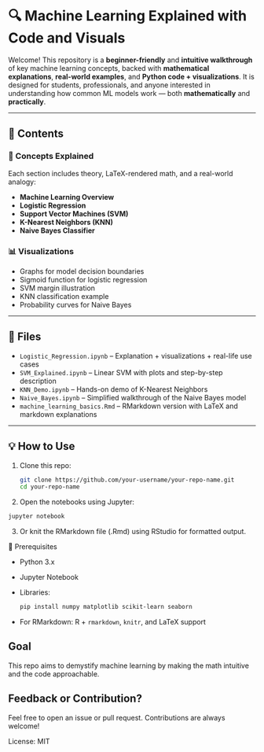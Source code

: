 # 🔍 Machine Learning Explained with Code and Visuals

Welcome! This repository is a **beginner-friendly** and **intuitive walkthrough** of key machine learning concepts, backed with **mathematical explanations**, **real-world examples**, and **Python code + visualizations**. It is designed for students, professionals, and anyone interested in understanding how common ML models work — both **mathematically** and **practically**.

---

## 📁 Contents

### 📘 Concepts Explained
Each section includes theory, LaTeX-rendered math, and a real-world analogy:

- **Machine Learning Overview**
- **Logistic Regression**  
- **Support Vector Machines (SVM)**
- **K-Nearest Neighbors (KNN)**
- **Naive Bayes Classifier**

### 📊 Visualizations
- Graphs for model decision boundaries  
- Sigmoid function for logistic regression  
- SVM margin illustration  
- KNN classification example  
- Probability curves for Naive Bayes

---

## 📓 Files

- `Logistic_Regression.ipynb` – Explanation + visualizations + real-life use cases
- `SVM_Explained.ipynb` – Linear SVM with plots and step-by-step description
- `KNN_Demo.ipynb` – Hands-on demo of K-Nearest Neighbors
- `Naive_Bayes.ipynb` – Simplified walkthrough of the Naive Bayes model
- `machine_learning_basics.Rmd` – RMarkdown version with LaTeX and markdown explanations

---

## 💡 How to Use

1. Clone this repo:
   ```bash
   git clone https://github.com/your-username/your-repo-name.git
   cd your-repo-name
   ````
2. Open the notebooks using Jupyter:
 
 ````bash
 jupyter notebook
  ````
3. Or knit the RMarkdown file (.Rmd) using RStudio for formatted output.

📌 Prerequisites

* Python 3.x
* Jupyter Notebook
* Libraries:
  
  ````bash
  pip install numpy matplotlib scikit-learn seaborn
  ````
* For RMarkdown: R + `rmarkdown`, `knitr`, and LaTeX support

## Goal

This repo aims to demystify machine learning by making the math intuitive and the code approachable.

## Feedback or Contribution?

Feel free to open an issue or pull request. Contributions are always welcome!

License: MIT


   
